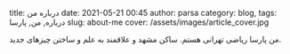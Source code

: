title: درباره من
date: 2021-05-21 00:45
author: parsa
category: blog,
tags: درباره, من, پارسا
slug: about-me
cover: /assets/images/article_cover.jpg

من پارسا ریاضی تهرانی هستم. ساکن مشهد و علاقمند به علم و ساختن چیزهای جدید.
